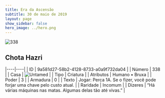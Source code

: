 ```yaml
---
title: Era da Ascensão
subtitle: 30 de maio de 2019
layout: page
show_sidebar: false
hero_image: ../hero.png
---
```


![338](https://cdn.keyforgegame.com/media/card_front/pt/435_338_5JFGPFG8M6CC_pt.png)

## Chota Hazri

|----|----|
| ID | 9a581d27-58b2-4128-8733-a0a9f732da04 |
| Número | 338 |
| Casa | ![Untamed](https://archonarcana.com/images/thumb/b/bd/Untamed.png/22px-Untamed.png "Indomados") |
| Tipo | Criatura |
| Atributos | Humano • Bruxa |
| Poder | 3 |
| Armadura | 0 |
| Texto | Jogar: Perca 1A. Se o fizer, você pode forjar uma chave pelo custo atual. |
| Raridade | Incomum |
| Dizeres | “Há várias máquinas nas matas.  Algumas delas tão até vivas.” |
